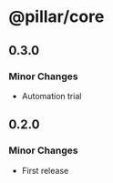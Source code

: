 # @pillar/core

## 0.3.0

### Minor Changes

- Automation trial

## 0.2.0

### Minor Changes

- First release
